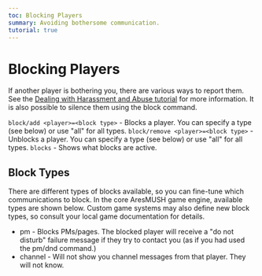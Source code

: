 ```yaml
---
toc: Blocking Players
summary: Avoiding bothersome communication.
tutorial: true
---
```

# Blocking Players

If another player is bothering you, there are various ways to report them. See the [Dealing with Harassment and Abuse tutorial](/help/trouble_tutorial) for more information. It is also possible to silence them using the block command.

`block/add <player>=<block type>` - Blocks a player. You can specify a type (see below) or use "all" for all types.
`block/remove <player>=<block type>` - Unblocks a player. You can specify a type (see below) or use "all" for all types.
`blocks` - Shows what blocks are active.

## Block Types

There are different types of blocks available, so you can fine-tune which communications to block. In the core AresMUSH game engine, available types are shown below. Custom game systems may also define new block types, so consult your local game documentation for details.

- pm - Blocks PMs/pages. The blocked player will receive a "do not disturb" failure message if they try to contact you (as if you had used the pm/dnd command.)
- channel - Will not show you channel messages from that player. They will not know.